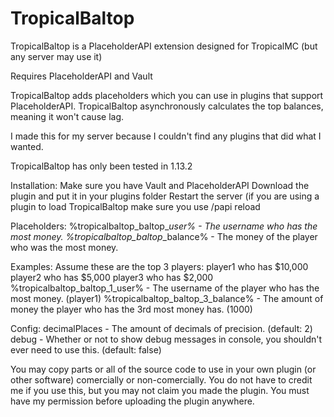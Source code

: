 # TropicalBaltop
TropicalBaltop is a PlaceholderAPI extension designed for TropicalMC (but any server may use it)

Requires PlaceholderAPI and Vault

TropicalBaltop adds placeholders which you can use in plugins that support PlaceholderAPI.
TropicalBaltop asynchronously calculates the top balances, meaning it won't cause lag.

I made this for my server because I couldn't find any plugins that did what I wanted.

TropicalBaltop has only been tested in 1.13.2

Installation:
Make sure you have Vault and PlaceholderAPI
Download the plugin and put it in your plugins folder
Restart the server (if you are using a plugin to load TropicalBaltop make sure you use /papi reload

Placeholders:
%tropicalbaltop_baltop_<place>_user% - The username who has the <place> most money.
%tropicalbaltop_baltop_<place>_balance% - The money of the player who was the <place> most money.

Examples:
Assume these are the top 3 players:
player1 who has $10,000
player2 who has $5,000
player3 who has $2,000
%tropicalbaltop_baltop_1_user% - The username of the player who has the most money. (player1)
%tropicalbaltop_baltop_3_balance% - The amount of money the player who has the 3rd most money has. (1000)

Config:
decimalPlaces - The amount of decimals of precision. (default: 2)
debug - Whether or not to show debug messages in console, you shouldn't ever need to use this. (default: false)

You may copy parts or all of the source code to use in your own plugin (or other software) comercially or non-comercially.
You do not have to credit me if you use this, but you may not claim you made the plugin.
You must have my permission before uploading the plugin anywhere.
